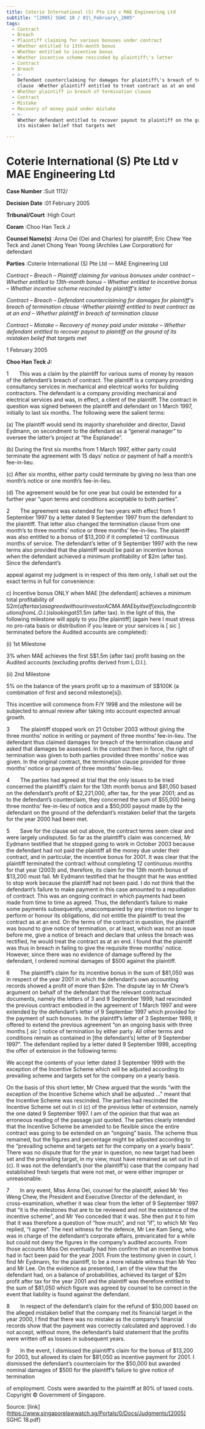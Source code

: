 ```yaml
---
title: Coterie International (S) Pte Ltd v MAE Engineering Ltd
subtitle: "[2005] SGHC 18 / 01\_February\_2005"
tags:
  - Contract
  - Breach
  - Plaintiff claiming for various bonuses under contract
  - Whether entitled to 13th-month bonus
  - Whether entitled to incentive bonus
  - Whether incentive scheme rescinded by plaintiff\'s letter
  - Contract
  - Breach
  - >-
    Defendant counterclaiming for damages for plaintiff\'s breach of termination
    clause -Whether plaintiff entitled to treat contract as at an end
  - Whether plaintiff in breach of termination clause
  - Contract
  - Mistake
  - Recovery of money paid under mistake
  - >-
    Whether defendant entitled to recover payout to plaintiff on the ground of
    its mistaken belief that targets met

---
```

# Coterie International (S) Pte Ltd v MAE Engineering Ltd 



**Case Number** :Suit 1112/ 

**Decision Date** :01 February 2005 

**Tribunal/Court** :High Court 

**Coram** :Choo Han Teck J 

**Counsel Name(s)** :Anna Oei (Oei and Charles) for plaintiff; Eric Chew Yee Teck and Janet Chong Yean Yoong (Archilex Law Corporation) for defendant 

**Parties** :Coterie International (S) Pte Ltd — MAE Engineering Ltd 

_Contract_ – _Breach_ – _Plaintiff claiming for various bonuses under contract_ – _Whether entitled to 13th-month bonus_ – _Whether entitled to incentive bonus_ – _Whether incentive scheme rescinded by plaintiff's letter_ 

_Contract_ – _Breach_ – _Defendant counterclaiming for damages for plaintiff's breach of termination clause -Whether plaintiff entitled to treat contract as at an end_ – _Whether plaintiff in breach of termination clause_ 

_Contract_ – _Mistake_ – _Recovery of money paid under mistake_ – _Whether defendant entitled to recover payout to plaintiff on the ground of its mistaken belief that targets met_ 

1 February 2005 

**Choo Han Teck J:** 

1       This was a claim by the plaintiff for various sums of money by reason of the defendant’s breach of contract. The plaintiff is a company providing consultancy services in mechanical and electrical works for building contractors. The defendant is a company providing mechanical and electrical services and was, in effect, a client of the plaintiff. The contract in question was signed between the plaintiff and defendant on 1 March 1997, initially to last six months. The following were the salient terms: 

 (a) The plaintiff would send its majority shareholder and director, David Eydmann, on secondment to the defendant as a “general manager” to oversee the latter’s project at “the Esplanade”. 

 (b) During the first six months from 1 March 1997, either party could terminate the agreement with 15 days’ notice or payment of half a month’s fee-in-lieu. 

 (c) After six months, either party could terminate by giving no less than one month’s notice or one month’s fee-in-lieu. 

 (d) The agreement would be for one year but could be extended for a further year “upon terms and conditions acceptable to both parties”. 

2       The agreement was extended for two years with effect from 1 September 1997 by a letter dated 9 September 1997 from the defendant to the plaintiff. That letter also changed the termination clause from one month’s to three months’ notice or three months’ fee-in-lieu. The plaintiff was also entitled to a bonus of $13,200 if it completed 12 continuous months of service. The defendant’s letter of 9 September 1997 with the new terms also provided that the plaintiff would be paid an incentive bonus when the defendant achieved a minimum profitability of $2m (after tax). Since the defendant’s 


appeal against my judgment is in respect of this item only, I shall set out the exact terms in full for convenience: 

 c) Incentive bonus ONLY when MAE [the defendant] achieves a minimum total profitability of S$2m (after tax) as agreed with our investor ACMA. MAE by itself (excluding contributions from L.O.I.) is looking at S$1.5m (after tax). In the light of this, the following milestone will apply to you [the plaintiff] (again here I must stress no pro-rata basis or distribution if you leave or your services is [ sic ] terminated before the Audited accounts are completed): 

 (i) 1st Milestone 

 3% when MAE achieves the first S$1.5m (after tax) profit basing on the Audited accounts (excluding profits derived from L.O.I.). 

 (ii) 2nd Milestone 

 5% on the balance of the years profit up to a maximum of S$100K (a combination of first and second milestone[s]). 

 This incentive will commence from F/Y 1998 and the milestone will be subjected to annual review after taking into account expected annual growth. 

3       The plaintiff stopped work on 21 October 2003 without giving the three months’ notice in writing or payment of three months’ fee-in-lieu. The defendant thus claimed damages for breach of the termination clause and asked that damages be assessed. In the contract then in force, the right of termination was given to both parties provided three months’ notice was given. In the original contract, the termination clause provided for three months’ notice or payment of three months’ feein-lieu. 

4       The parties had agreed at trial that the only issues to be tried concerned the plaintiff’s claim for the 13th month bonus and $81,050 based on the defendant’s profit of $2,221,000, after tax, for the year 2001; and as to the defendant’s counterclaim, they concerned the sum of $55,000 being three months’ fee-in-lieu of notice and a $50,000 payout made by the defendant on the ground of the defendant’s mistaken belief that the targets for the year 2000 had been met. 

5       Save for the clause set out above, the contract terms seem clear and were largely undisputed. So far as the plaintiff’s claim was concerned, Mr Eydmann testified that he stopped going to work in October 2003 because the defendant had not paid the plaintiff all the money due under their contract, and in particular, the incentive bonus for 2001. It was clear that the plaintiff terminated the contract without completing 12 continuous months for that year (2003) and, therefore, its claim for the 13th month bonus of $13,200 must fail. Mr Eydmann testified that he thought that he was entitled to stop work because the plaintiff had not been paid. I do not think that the defendant’s failure to make payment in this case amounted to a repudiation of contract. This was an ongoing contract in which payments had been made from time to time as agreed. Thus, the defendant’s failure to make some payments subsequently, unaccompanied by any intention no longer to perform or honour its obligations, did not entitle the plaintiff to treat the contract as at an end. On the terms of the contract in question, the plaintiff was bound to give notice of termination, or at least, which was not an issue before me, give a notice of breach and declare that unless the breach was rectified, he would treat the contract as at an end. I found that the plaintiff was thus in breach in failing to give the requisite three months’ notice. However, since there was no evidence of damage suffered by the defendant, I ordered nominal damages of $500 against the plaintiff. 


6       The plaintiff’s claim for its incentive bonus in the sum of $81,050 was in respect of the year 2001 in which the defendant’s own accounting records showed a profit of more than $2m. The dispute lay in Mr Chew’s argument on behalf of the defendant that the relevant contractual documents, namely the letters of 3 and 9 September 1999, had rescinded the previous contract embodied in the agreement of 1 March 1997 and were extended by the defendant’s letter of 9 September 1997 which provided for the payment of such bonuses. In the plaintiff’s letter of 3 September 1999, it offered to extend the previous agreement “on an ongoing basis with three months [ _sic_ ] notice of termination by either party. All other terms and conditions remain as contained in [the defendant’s] letter of 9 September 1997”. The defendant replied by a letter dated 9 September 1999, accepting the offer of extension in the following terms: 

 We accept the contents of your letter dated 3 September 1999 with the exception of the Incentive Scheme which will be adjusted according to prevailing scheme and targets set for the company on a yearly basis. 

On the basis of this short letter, Mr Chew argued that the words “with the exception of the Incentive Scheme which shall be adjusted ...” meant that the Incentive Scheme was rescinded. The parties had rescinded the Incentive Scheme set out in cl (c) of the previous letter of extension, namely the one dated 9 September 1997. I am of the opinion that that was an erroneous reading of the passage just quoted. The parties clearly intended that the Incentive Scheme be amended to be flexible since the entire contract was going to be extended on an “ongoing” basis. The scheme thus remained, but the figures and percentage might be adjusted according to the “prevailing scheme and targets set for the company on a yearly basis”. There was no dispute that for the year in question, no new target had been set and the prevailing target, in my view, must have remained as set out in cl (c). It was not the defendant’s (nor the plaintiff’s) case that the company had established fresh targets that were not met, or were either improper or unreasonable. 

7       In any event, Miss Anna Oei, counsel for the plaintiff, asked Mr Yeo Weng Chew, the President and Executive Director of the defendant, in cross-examination, whether it was clear from the letter of 9 September 1997 that “it is the milestones that are to be reviewed and not the existence of the incentive scheme”, and Mr Yeo conceded that it was. She then put it to him that it was therefore a question of “how much”, and not “if”, to which Mr Yeo replied, “I agree”. The next witness for the defence, Mr Lee Kam Seng, who was in charge of the defendant’s corporate affairs, prevaricated for a while but could not deny the figures in the company’s audited accounts. From those accounts Miss Oei eventually had him confirm that an incentive bonus had in fact been paid for the year 2001. From the testimony given in court, I find Mr Eydmann, for the plaintiff, to be a more reliable witness than Mr Yeo and Mr Lee. On the evidence as presented, I am of the view that the defendant had, on a balance of probabilities, achieved its target of $2m profit after tax for the year 2001 and the plaintiff was therefore entitled to the sum of $81,050 which figure was agreed by counsel to be correct in the event that liability is found against the defendant. 

8       In respect of the defendant’s claim for the refund of $50,000 based on the alleged mistaken belief that the company met its financial target in the year 2000, I find that there was no mistake as the company’s financial records show that the payment was correctly calculated and approved. I do not accept, without more, the defendant’s bald statement that the profits were written off as losses in subsequent years. 

9       In the event, I dismissed the plaintiff’s claim for the bonus of $13,200 for 2003, but allowed its claim for $81,050 as incentive payment for 2001. I dismissed the defendant’s counterclaim for the $50,000 but awarded nominal damages of $500 for the plaintiff’s failure to give notice of termination 


of employment. Costs were awarded to the plaintiff at 80% of taxed costs. Copyright © Government of Singapore. 


Source: [link](https://www.singaporelawwatch.sg/Portals/0/Docs/Judgments/[2005] SGHC 18.pdf)
